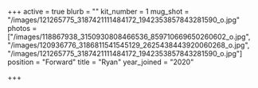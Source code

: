 +++
active = true
blurb = ""
kit_number = 1
mug_shot = "/images/121265775_3187421111484172_1942353857843281590_o.jpg"
photos = ["/images/118867938_3150930808466536_859710669650260602_o.jpg", "/images/120936776_3186811541545129_2625438443920060268_o.jpg", "/images/121265775_3187421111484172_1942353857843281590_o.jpg"]
position = "Forward"
title = "Ryan"
year_joined = "2020"

+++
